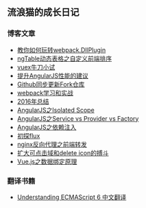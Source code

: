## 流浪猫的成长日记

### 博客文章

 - [教你如何玩转webpack.DllPlugin][1]
 - [ngTable动态表格之自定义前端排序][2]
 - [vuex牛刀小试][3]
 - [提升AngularJS性能的建议][4]
 - [Github同步更新Fork仓库][5]
 - [webpack学习和实战][6]
 - [2016年总结][7]
 - [AngularJS之Isolated Scope][8]
 - [AngularJS之Service vs Provider vs Factory][9]
 - [AngularJS之依赖注入][10]
 - [初探flux][11]
 - [nginx反向代理之前端转发][12]
 - [扩大可点击域和delete icon的搏斗][13]
 - [Vue.js之数据绑定原理][14]

### 翻译书籍

 - [Understanding ECMAScript 6 中文翻译][15]


  [1]: https://github.com/superpig/blog/issues/6
  [2]: https://github.com/superpig/blog/issues/5
  [3]: https://github.com/superpig/blog/issues/4
  [4]: https://github.com/superpig/blog/issues/3
  [5]: https://github.com/superpig/blog/issues/2
  [6]: https://github.com/superpig/blog/issues/1
  [7]: https://github.com/superpig/blog/blob/master/201701/01.md
  [8]: https://github.com/superpig/blog/blob/master/201609/01.md
  [9]: https://github.com/superpig/blog/blob/master/201608/02.md
  [10]: https://github.com/superpig/blog/blob/master/201608/01.md
  [11]: https://github.com/superpig/blog/blob/master/201603/01.md
  [12]: https://github.com/superpig/blog/blob/master/201602/01.md
  [13]: https://github.com/superpig/blog/blob/master/201601/01.md
  [14]: https://github.com/superpig/blog/blob/master/201601/02.md
  [15]: https://github.com/superpig/understandinges6
